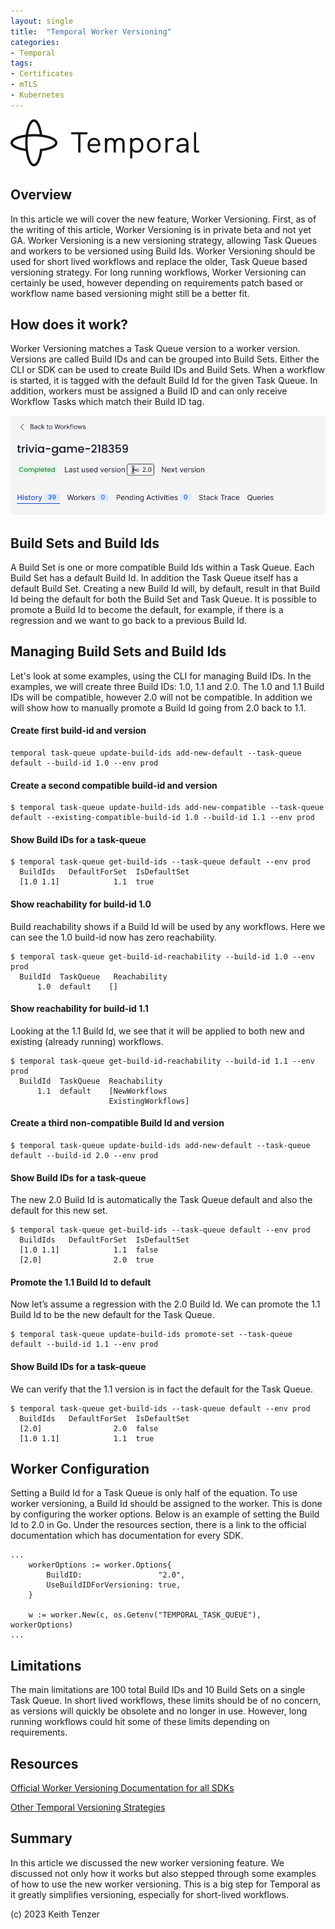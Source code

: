 ```yaml
--- 
layout: single
title:  "Temporal Worker Versioning"
categories:
- Temporal
tags:
- Certificates
- mTLS
- Kubernetes
---
```


![Temporal](/assets/2022-08-15/logo-temporal-with-copy.svg)
## Overview
In this article we will cover the new feature, Worker Versioning. First, as of the writing of this article, Worker Versioning is in private beta and not yet GA. Worker Versioning is a new versioning strategy, allowing Task Queues and workers to be versioned using Build Ids. Worker Versioning should be used for short lived workflows and replace the older, Task Queue based versioning strategy. For long running workflows, Worker Versioning can certainly be used, however depending on requirements patch based or workflow name based versioning might still be a better fit.

## How does it work?
Worker Versioning matches a Task Queue version to a worker version. Versions are called Build IDs and can be grouped into Build Sets. Either the CLI or SDK can be used to create Build IDs and Build Sets. When a workflow is started, it is tagged with the default Build Id for the given Task Queue. In addition, workers must be assigned a Build ID and can only receive Workflow Tasks which match their Build ID tag.

![Worker Versioning](/assets/2023-09-06/version.png)

## Build Sets and Build Ids
A Build Set is one or more compatible Build Ids within a Task Queue. Each Build Set has a default Build Id. In addition the Task Queue itself has a default Build Set. Creating a new Build Id will, by default, result in that Build Id being the default for both the Build Set and Task Queue. It is possible to promote a Build Id to become the default, for example, if there is a regression and we want to go back to a previous Build Id.

## Managing Build Sets and Build Ids
Let's look at some examples, using the CLI for managing Build IDs. In the examples, we will create three Build IDs: 1.0, 1.1 and 2.0. The 1.0 and 1.1 Build IDs will be compatible, however 2.0 will not be compatible. In addition we will show how to manually promote a Build Id going from 2.0 back to 1.1.

#### Create first build-id and version
```
temporal task-queue update-build-ids add-new-default --task-queue default --build-id 1.0 --env prod
```

#### Create a second compatible build-id and version
```
$ temporal task-queue update-build-ids add-new-compatible --task-queue default --existing-compatible-build-id 1.0 --build-id 1.1 --env prod
```

#### Show Build IDs for a task-queue
```
$ temporal task-queue get-build-ids --task-queue default --env prod
  BuildIds   DefaultForSet  IsDefaultSet  
  [1.0 1.1]            1.1  true 

```

#### Show reachability for build-id 1.0
Build reachability shows if a Build Id will be used by any workflows. Here we can see the 1.0 build-id now has zero reachability.

```
$ temporal task-queue get-build-id-reachability --build-id 1.0 --env prod 
  BuildId  TaskQueue   Reachability   
      1.0  default    []
```

#### Show reachability for build-id 1.1
Looking at the 1.1 Build Id, we see that it will be applied to both new and existing (already running) workflows.

```
$ temporal task-queue get-build-id-reachability --build-id 1.1 --env prod 
  BuildId  TaskQueue  Reachability           
      1.1  default    [NewWorkflows                   
                      ExistingWorkflows]
```

#### Create a third non-compatible Build Id and version
```
$ temporal task-queue update-build-ids add-new-default --task-queue default --build-id 2.0 --env prod
```

#### Show Build IDs for a task-queue
The new 2.0 Build Id is automatically the Task Queue default and also the default for this new set.

```
$ temporal task-queue get-build-ids --task-queue default --env prod
  BuildIds   DefaultForSet  IsDefaultSet  
  [1.0 1.1]            1.1  false
  [2.0]                2.0  true  

```

#### Promote the 1.1 Build Id to default
Now let’s assume a regression with the 2.0 Build Id. We can promote the 1.1 Build Id to be the new default for the Task Queue.

```
$ temporal task-queue update-build-ids promote-set --task-queue default --build-id 1.1 --env prod
```

#### Show Build IDs for a task-queue
We can verify that the 1.1 version is in fact the default for the Task Queue.

```
$ temporal task-queue get-build-ids --task-queue default --env prod
  BuildIds   DefaultForSet  IsDefaultSet
  [2.0]                2.0  false      
  [1.0 1.1]            1.1  true
```



## Worker Configuration

Setting a Build Id for a Task Queue is only half of the equation. To use worker versioning, a Build Id should be assigned to the worker. This is done by configuring the worker options. Below is an example of setting the Build Id to 2.0 in Go. Under the resources section, there is a link to the official documentation which has documentation for every SDK.

```
...
    workerOptions := worker.Options{
        BuildID:                 "2.0",
        UseBuildIDForVersioning: true,
    }

    w := worker.New(c, os.Getenv("TEMPORAL_TASK_QUEUE"), workerOptions)
...  
```
## Limitations
The main limitations are 100 total Build IDs and 10 Build Sets on a single Task Queue. In short lived workflows, these limits should be of no concern, as versions will quickly be obsolete and no longer in use. However, long running workflows could hit some of these limits depending on requirements.


## Resources
[Official Worker Versioning Documentation for all SDKs](https://docs.temporal.io/workers#worker-versioning)

[Other Temporal Versioning Strategies](https://keithtenzer.com/temporal/temporal_workflow_versioning/)


## Summary
In this article we discussed the new worker versioning feature. We discussed not only how it works but also stepped through some examples of how to use the new worker versioning. This is a big step for Temporal as it greatly simplifies versioning, especially for short-lived workflows.

(c) 2023 Keith Tenzer




